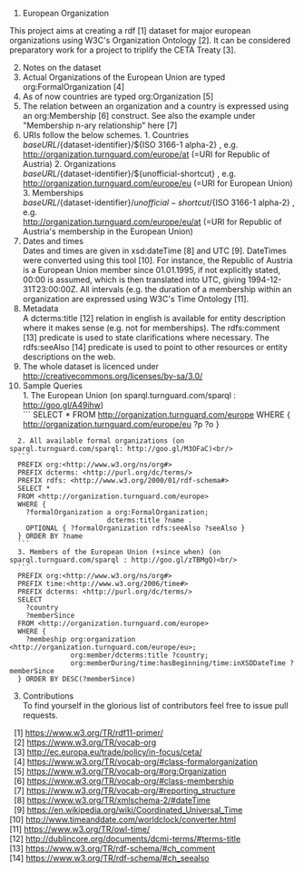 1. European Organization 

  This project aims at creating a rdf [1] dataset for major european organizations using W3C's Organization Ontology [2].
  It can be considered preparatory work for a project to triplify the CETA Treaty [3].
  
2. Notes on the dataset
  1. Actual Organizations of the European Union are typed org:FormalOrganization [4]
  2. As of now countries are typed org:Organization [5]
  3. The relation between an organization and a country is expressed using an org:Membership [6] construct. See also the example under "Membership n-ary relationship" here [7]
  4. URIs follow the below schemes.
    1. Countries<br/>
    ${baseURL}/${dataset-identifier}/${ISO 3166-1 alpha-2} , e.g.<br/>
    http://organization.turnguard.com/europe/at (=URI for Republic of Austria)
    2. Organizations<br/>
    ${baseURL}/${dataset-identifier}/${unofficial-shortcut} , e.g.<br/>
    http://organization.turnguard.com/europe/eu (=URI for European Union)
    3. Memberships<br/>
    ${baseURL}/${dataset-identifier}/${unofficial-shortcut}/${ISO 3166-1 alpha-2} , e.g.<br/>
    http://organization.turnguard.com/europe/eu/at (=URI for Republic of Austria's membership in the European Union)
  5. Dates and times<br/>
    Dates and times are given in xsd:dateTime [8] and UTC [9]. DateTimes were converted using this tool [10]. For instance, the Republic of Austria is a European Union member since 01.01.1995, if not explicitly stated, 00:00 is assumed, which is then translated into UTC, giving 1994-12-31T23:00:00Z. All intervals (e.g. the duration of a membership within an organization are expressed using W3C's Time Ontology [11].
  6. Metadata<br/>
    A dcterms:title [12] relation in english is available for entity description where it makes sense (e.g. not for memberships). The rdfs:comment [13] predicate is used to state clarifications where necessary. The rdfs:seeAlso [14] predicate is used to point to other resources or entity descriptions on the web.
  7. The whole dataset is licenced under
     http://creativecommons.org/licenses/by-sa/3.0/
  8. Sample Queries<br/>
    1. The European Union (on sparql.turnguard.com/sparql : http://goo.gl/A49ihw)<br/>
    ```
    SELECT * 
      FROM <http://organization.turnguard.com/europe>
      WHERE {
        <http://organization.turnguard.com/europe/eu> ?p ?o
    }
  ```
    2. All available formal organizations (on sparql.turnguard.com/sparql: http://goo.gl/M3OFaC)<br/>
    ```
    PREFIX org:<http://www.w3.org/ns/org#>
    PREFIX dcterms: <http://purl.org/dc/terms/>
    PREFIX rdfs: <http://www.w3.org/2000/01/rdf-schema#>
    SELECT * 
    FROM <http://organization.turnguard.com/europe>
    WHERE {
      ?formalOrganization a org:FormalOrganization;
                          dcterms:title ?name .
      OPTIONAL { ?formalOrganization rdfs:seeAlso ?seeAlso }
    } ORDER BY ?name
    ```
    3. Members of the European Union (+since when) (on sparql.turnguard.com/sparql : http://goo.gl/zTBMgQ)<br/>
    ```
    PREFIX org:<http://www.w3.org/ns/org#>
    PREFIX time:<http://www.w3.org/2006/time#>
    PREFIX dcterms: <http://purl.org/dc/terms/>
    SELECT
      ?country
      ?memberSince
    FROM <http://organization.turnguard.com/europe>
    WHERE {
      ?membeship org:organization <http://organization.turnguard.com/europe/eu>;
                 org:member/dcterms:title ?country;
                 org:memberDuring/time:hasBeginning/time:inXSDDateTime ?memberSince
    } ORDER BY DESC(?memberSince)
  ```
3. Contributions<br/>
To find yourself in the glorious list of contributors feel free to issue pull requests.

&nbsp;&nbsp;[1] https://www.w3.org/TR/rdf11-primer/<br/>
&nbsp;&nbsp;[2] https://www.w3.org/TR/vocab-org<br/>
&nbsp;&nbsp;[3] http://ec.europa.eu/trade/policy/in-focus/ceta/<br/>
&nbsp;&nbsp;[4] https://www.w3.org/TR/vocab-org/#class-formalorganization <br/>
&nbsp;&nbsp;[5] https://www.w3.org/TR/vocab-org/#org:Organization<br/>
&nbsp;&nbsp;[6] https://www.w3.org/TR/vocab-org/#class-membership<br/>
&nbsp;&nbsp;[7] https://www.w3.org/TR/vocab-org/#reporting_structure<br/>
&nbsp;&nbsp;[8] https://www.w3.org/TR/xmlschema-2/#dateTime<br/>
&nbsp;&nbsp;[9] https://en.wikipedia.org/wiki/Coordinated_Universal_Time<br/>
[10] http://www.timeanddate.com/worldclock/converter.html<br/>
[11] https://www.w3.org/TR/owl-time/<br/>
[12] http://dublincore.org/documents/dcmi-terms/#terms-title<br/>
[13] https://www.w3.org/TR/rdf-schema/#ch_comment<br/>
[14] https://www.w3.org/TR/rdf-schema/#ch_seealso<br/>
